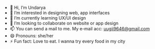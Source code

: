 - 👋 Hi, I’m Undarya
- 👀 I’m interested in designing web, app interfaces
- 🌱 I’m currently learning UX/UI design
- 💞️ I’m looking to collaborate on website or app design
- 📫 You can send a mail to me. My e-mail acc: uugii9646@gmail.com
- 😄 Pronouns: she/her
- ⚡ Fun fact: Love to eat. I wanna try every food in my city

<!---
wasdvbn/wasdvbn is a ✨ special ✨ repository because its `README.md` (this file) appears on your GitHub profile.
You can click the Preview link to take a look at your changes.
--->
